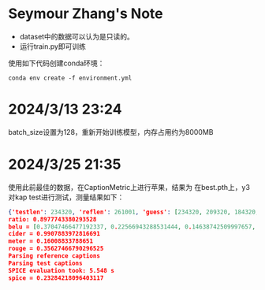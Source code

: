 # Seymour Zhang's Note

* dataset中的数据可以认为是只读的。
* 运行train.py即可训练

使用如下代码创建conda环境：
```shell
conda env create -f environment.yml
```

# 2024/3/13 23:24
batch_size设置为128，重新开始训练模型，内存占用约为8000MB

# 2024/3/25 21:35
使用此前最佳的数据，在CaptionMetric上进行苹果，结果为
在best.pth上，y3对kap test进行测试，测量结果如下：
```json
{'testlen': 234320, 'reflen': 261001, 'guess': [234320, 209320, 184320, 159320], 'correct': [97279, 32244, 12723, 5784]}
ratio: 0.8977743380293528
belu = [0.37047466477192337, 0.22566943288531444, 0.14638742509997657, 0.10040481012422037]
cider = 0.9907883972816691
meter = 0.16008833788651
rouge = 0.35627466790296525
Parsing reference captions
Parsing test captions
SPICE evaluation took: 5.548 s
spice = 0.23284218096403117
```